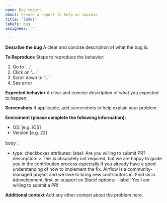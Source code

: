 ```yaml
---
name: Bug report
about: Create a report to help us improve
title: "[BUG]"
labels: bug
assignees: ''

---
```


**Describe the bug**
A clear and concise description of what the bug is.

**To Reproduce**
Steps to reproduce the behavior:
1. Go to '...'
2. Click on '....'
3. Scroll down to '....'
4. See error

**Expected behavior**
A clear and concise description of what you expected to happen.

**Screenshots**
If applicable, add screenshots to help explain your problem.

**Enviroment (please complete the following information):**
 - OS: [e.g. iOS]
 - Version [e.g. 22]

body：
 - type: checkboxes
   attributes:
     label: Are you willing to submit PR?
     description: >
       This is absolutely not required, but we are happy to guide you in the contribution process
       especially if you already have a good understanding of how to implement the fix.
       Airflow is a community-managed project and we love to bring new contributors in.
       Find us in #development-first-pr-support on Slack!
     options:
       - label: Yes I am willing to submit a PR!



**Additional context**
Add any other context about the problem here.

